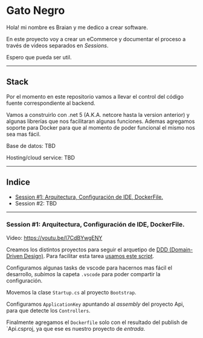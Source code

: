 # Gato Negro

Hola! mi nombre es Braian y me dedico a crear software.

En este proyecto voy a crear un eCommerce y documentar el proceso a través de videos separados en _Sessions_.

Espero que pueda ser util.

----------

## Stack

Por el momento en este repositorio vamos a llevar el control del código fuente correspondiente al backend.

Vamos a construirlo con .net 5 (A.K.A. netcore hasta la version anterior) y algunas librerías que nos facilitaran algunas funciones. Ademas agregamos soporte para Docker para que al momento de poder funcional el mismo nos sea mas fácil.

Base de datos: TBD

Hosting/cloud service: TBD

----------

## Indice

- [Session #1: Arquitectura, Configuración de IDE, DockerFile.](#Session-#1:-Arquitectura,-Configuración-de-IDE,-DockerFile.)
- Session #2: TBD




----------


### Session #1: Arquitectura, Configuración de IDE, DockerFile.

Video: https://youtu.be/I7CdBYwgENY

Creamos los distintos proyectos para seguir el arquetipo de [DDD (Domain-Driven Design)](https://es.wikipedia.org/wiki/Dise%C3%B1o_guiado_por_el_dominio). Para facilitar esta tarea [usamos este script](https://gist.github.com/bcariaga/60e2f368ebba86713c99e98d6263103c).

Configuramos algunas tasks de vscode para hacernos mas fácil el desarrollo, _subimos_ la capeta `.vscode` para poder compartir la configuración.

Movemos la clase `Startup.cs` al proyecto `Bootstrap`.

Configuramos `ApplicationKey` apuntando al _assembly_ del proyecto Api, para que detecte los `Controllers`.

Finalmente agregamos el `Dockerfile` solo con el resultado del publish de `Api.csproj, ya que ese es nuestro proyecto de _entrada_.


